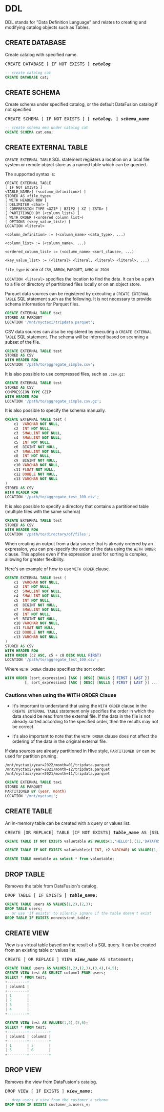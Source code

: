 <!---
  Licensed to the Apache Software Foundation (ASF) under one
  or more contributor license agreements.  See the NOTICE file
  distributed with this work for additional information
  regarding copyright ownership.  The ASF licenses this file
  to you under the Apache License, Version 2.0 (the
  "License"); you may not use this file except in compliance
  with the License.  You may obtain a copy of the License at

    http://www.apache.org/licenses/LICENSE-2.0

  Unless required by applicable law or agreed to in writing,
  software distributed under the License is distributed on an
  "AS IS" BASIS, WITHOUT WARRANTIES OR CONDITIONS OF ANY
  KIND, either express or implied.  See the License for the
  specific language governing permissions and limitations
  under the License.
-->

# DDL

DDL stands for "Data Definition Language" and relates to creating and
modifying catalog objects such as Tables.

## CREATE DATABASE

Create catalog with specified name.

<pre>
CREATE DATABASE [ IF NOT EXISTS ] <i><b>catalog</i></b>
</pre>

```sql
-- create catalog cat
CREATE DATABASE cat;
```

## CREATE SCHEMA

Create schema under specified catalog, or the default DataFusion catalog if not specified.

<pre>
CREATE SCHEMA [ IF NOT EXISTS ] [ <i><b>catalog.</i></b> ] <b><i>schema_name</i></b>
</pre>

```sql
-- create schema emu under catalog cat
CREATE SCHEMA cat.emu;
```

## CREATE EXTERNAL TABLE

`CREATE EXTERNAL TABLE` SQL statement registers a location on a local
file system or remote object store as a named table which can be queried.

The supported syntax is:

```
CREATE EXTERNAL TABLE
[ IF NOT EXISTS ]
<TABLE_NAME>[ (<column_definition>) ]
STORED AS <file_type>
[ WITH HEADER ROW ]
[ DELIMITER <char> ]
[ COMPRESSION TYPE <GZIP | BZIP2 | XZ | ZSTD> ]
[ PARTITIONED BY (<column list>) ]
[ WITH ORDER (<ordered column list>)
[ OPTIONS (<key_value_list>) ]
LOCATION <literal>

<column_definition> := (<column_name> <data_type>, ...)

<column_list> := (<column_name>, ...)

<ordered_column_list> := (<column_name> <sort_clause>, ...)

<key_value_list> := (<literal> <literal, <literal> <literal>, ...)
```

`file_type` is one of `CSV`, `ARROW`, `PARQUET`, `AVRO` or `JSON`

`LOCATION <literal>` specifies the location to find the data. It can be
a path to a file or directory of partitioned files locally or on an
object store.

Parquet data sources can be registered by executing a `CREATE EXTERNAL TABLE` SQL statement such as the following. It is not necessary to
provide schema information for Parquet files.

```sql
CREATE EXTERNAL TABLE taxi
STORED AS PARQUET
LOCATION '/mnt/nyctaxi/tripdata.parquet';
```

CSV data sources can also be registered by executing a `CREATE EXTERNAL TABLE` SQL statement. The schema will be inferred based on
scanning a subset of the file.

```sql
CREATE EXTERNAL TABLE test
STORED AS CSV
WITH HEADER ROW
LOCATION '/path/to/aggregate_simple.csv';
```

It is also possible to use compressed files, such as `.csv.gz`:

```sql
CREATE EXTERNAL TABLE test
STORED AS CSV
COMPRESSION TYPE GZIP
WITH HEADER ROW
LOCATION '/path/to/aggregate_simple.csv.gz';
```

It is also possible to specify the schema manually.

```sql
CREATE EXTERNAL TABLE test (
    c1  VARCHAR NOT NULL,
    c2  INT NOT NULL,
    c3  SMALLINT NOT NULL,
    c4  SMALLINT NOT NULL,
    c5  INT NOT NULL,
    c6  BIGINT NOT NULL,
    c7  SMALLINT NOT NULL,
    c8  INT NOT NULL,
    c9  BIGINT NOT NULL,
    c10 VARCHAR NOT NULL,
    c11 FLOAT NOT NULL,
    c12 DOUBLE NOT NULL,
    c13 VARCHAR NOT NULL
)
STORED AS CSV
WITH HEADER ROW
LOCATION '/path/to/aggregate_test_100.csv';
```

It is also possible to specify a directory that contains a partitioned
table (multiple files with the same schema)

```sql
CREATE EXTERNAL TABLE test
STORED AS CSV
WITH HEADER ROW
LOCATION '/path/to/directory/of/files';
```

When creating an output from a data source that is already ordered by
an expression, you can pre-specify the order of the data using the
`WITH ORDER` clause. This applies even if the expression used for
sorting is complex, allowing for greater flexibility.

Here's an example of how to use `WITH ORDER` clause.

```sql
CREATE EXTERNAL TABLE test (
    c1  VARCHAR NOT NULL,
    c2  INT NOT NULL,
    c3  SMALLINT NOT NULL,
    c4  SMALLINT NOT NULL,
    c5  INT NOT NULL,
    c6  BIGINT NOT NULL,
    c7  SMALLINT NOT NULL,
    c8  INT NOT NULL,
    c9  BIGINT NOT NULL,
    c10 VARCHAR NOT NULL,
    c11 FLOAT NOT NULL,
    c12 DOUBLE NOT NULL,
    c13 VARCHAR NOT NULL
)
STORED AS CSV
WITH HEADER ROW
WITH ORDER (c2 ASC, c5 + c8 DESC NULL FIRST)
LOCATION '/path/to/aggregate_test_100.csv';
```

Where `WITH ORDER` clause specifies the sort order:

```sql
WITH ORDER (sort_expression1 [ASC | DESC] [NULLS { FIRST | LAST }]
         [, sort_expression2 [ASC | DESC] [NULLS { FIRST | LAST }] ...])
```

### Cautions when using the WITH ORDER Clause

- It's important to understand that using the `WITH ORDER` clause in the `CREATE EXTERNAL TABLE` statement only specifies the order in which the data should be read from the external file. If the data in the file is not already sorted according to the specified order, then the results may not be correct.

- It's also important to note that the `WITH ORDER` clause does not affect the ordering of the data in the original external file.

If data sources are already partitioned in Hive style, `PARTITIONED BY` can be used for partition pruning.

```
/mnt/nyctaxi/year=2022/month=01/tripdata.parquet
/mnt/nyctaxi/year=2021/month=12/tripdata.parquet
/mnt/nyctaxi/year=2021/month=11/tripdata.parquet
```

```sql
CREATE EXTERNAL TABLE taxi
STORED AS PARQUET
PARTITIONED BY (year, month)
LOCATION '/mnt/nyctaxi';
```

## CREATE TABLE

An in-memory table can be created with a query or values list.

<pre>
CREATE [OR REPLACE] TABLE [IF NOT EXISTS] <b><i>table_name</i></b> AS [SELECT | VALUES LIST];
</pre>

```sql
CREATE TABLE IF NOT EXISTS valuetable AS VALUES(1,'HELLO'),(12,'DATAFUSION');

CREATE TABLE IF NOT EXISTS valuetable(c1 INT, c2 VARCHAR) AS VALUES(1,'HELLO'),(12,'DATAFUSION');

CREATE TABLE memtable as select * from valuetable;
```

## DROP TABLE

Removes the table from DataFusion's catalog.

<pre>
DROP TABLE [ IF EXISTS ] <b><i>table_name</i></b>;
</pre>

```sql
CREATE TABLE users AS VALUES(1,2),(2,3);
DROP TABLE users;
-- or use 'if exists' to silently ignore if the table doesn't exist
DROP TABLE IF EXISTS nonexistent_table;
```

## CREATE VIEW

View is a virtual table based on the result of a SQL query. It can be created from an existing table or values list.

<pre>
CREATE [ OR REPLACE ] VIEW <i><b>view_name</b></i> AS statement;
</pre>

```sql
CREATE TABLE users AS VALUES(1,2),(2,3),(3,4),(4,5);
CREATE VIEW test AS SELECT column1 FROM users;
SELECT * FROM test;
+---------+
| column1 |
+---------+
| 1       |
| 2       |
| 3       |
| 4       |
+---------+
```

```sql
CREATE VIEW test AS VALUES(1,2),(5,6);
SELECT * FROM test;
+---------+---------+
| column1 | column2 |
+---------+---------+
| 1       | 2       |
| 5       | 6       |
+---------+---------+
```

## DROP VIEW

Removes the view from DataFusion's catalog.

<pre>
DROP VIEW [ IF EXISTS ] <b><i>view_name</i></b>;
</pre>

```sql
-- drop users_v view from the customer_a schema
DROP VIEW IF EXISTS customer_a.users_v;
```
